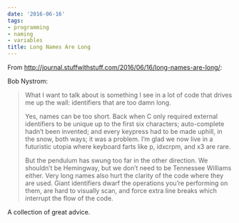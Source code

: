 ```yaml
---
date: '2016-06-16'
tags:
- programming
- naming
- variables
title: Long Names Are Long
---
```


From http://journal.stuffwithstuff.com/2016/06/16/long-names-are-long/:

Bob Nystrom:

>What I want to talk about is something I see in a lot of code that drives me up the wall: identifiers that are too damn long.
>
>Yes, names can be too short. Back when C only required external identifiers to be unique up to the first six characters; auto-complete hadn’t been invented; and every keypress had to be made uphill, in the snow, both ways; it was a problem. I’m glad we now live in a futuristic utopia where keyboard farts like p, idxcrpm, and x3 are rare.
>
>But the pendulum has swung too far in the other direction. We shouldn’t be Hemingway, but we don’t need to be Tennessee Williams either. Very long names also hurt the clarity of the code where they are used. Giant identifiers dwarf the operations you’re performing on them, are hard to visually scan, and force extra line breaks which interrupt the flow of the code.

A collection of great advice.
